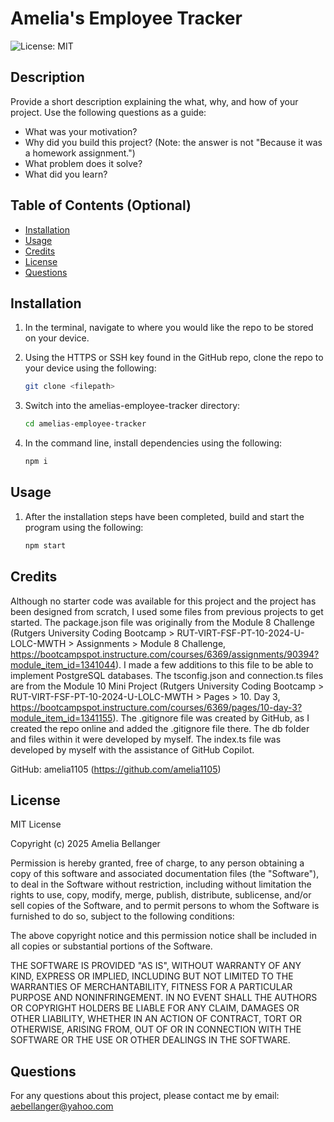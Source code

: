 # Amelia's Employee Tracker

![License: MIT](https://img.shields.io/badge/License-MIT-yellow.svg)

## Description

Provide a short description explaining the what, why, and how of your project. Use the following questions as a guide:

- What was your motivation?
- Why did you build this project? (Note: the answer is not "Because it was a homework assignment.")
- What problem does it solve?
- What did you learn?

## Table of Contents (Optional)

- [Installation](#installation)
- [Usage](#usage)
- [Credits](#credits)
- [License](#license)
- [Questions](#questions)

## Installation

1. In the terminal, navigate to where you would like the repo to be stored on your device.

2. Using the HTTPS or SSH key found in the GitHub repo, clone the repo to your device using the following:

    ```sh
    git clone <filepath>
    ```

3. Switch into the amelias-employee-tracker directory:

    ```sh
    cd amelias-employee-tracker
    ```

4. In the command line, install dependencies using the following:

    ```sh
    npm i
    ```

## Usage

1. After the installation steps have been completed, build and start the program using the following:

    ```sh
    npm start
    ```

## Credits

Although no starter code was available for this project and the project has been designed from scratch, I used some files from previous projects to get started. The package.json file was originally from the Module 8 Challenge (Rutgers University Coding Bootcamp > RUT-VIRT-FSF-PT-10-2024-U-LOLC-MWTH > Assignments > Module 8 Challenge, https://bootcampspot.instructure.com/courses/6369/assignments/90394?module_item_id=1341044). I made a few additions to this file to be able to implement PostgreSQL databases. The tsconfig.json and connection.ts files are from the Module 10 Mini Project (Rutgers University Coding Bootcamp > RUT-VIRT-FSF-PT-10-2024-U-LOLC-MWTH > Pages > 10. Day 3, https://bootcampspot.instructure.com/courses/6369/pages/10-day-3?module_item_id=1341155). The .gitignore file was created by GitHub, as I created the repo online and added the .gitignore file there. The db folder and files within it were developed by myself. The index.ts file was developed by myself with the assistance of GitHub Copilot.

GitHub: amelia1105 (https://github.com/amelia1105)

## License

MIT License

Copyright (c) 2025 Amelia Bellanger

Permission is hereby granted, free of charge, to any person obtaining a copy
of this software and associated documentation files (the "Software"), to deal
in the Software without restriction, including without limitation the rights
to use, copy, modify, merge, publish, distribute, sublicense, and/or sell
copies of the Software, and to permit persons to whom the Software is
furnished to do so, subject to the following conditions:

The above copyright notice and this permission notice shall be included in all
copies or substantial portions of the Software.

THE SOFTWARE IS PROVIDED "AS IS", WITHOUT WARRANTY OF ANY KIND, EXPRESS OR
IMPLIED, INCLUDING BUT NOT LIMITED TO THE WARRANTIES OF MERCHANTABILITY,
FITNESS FOR A PARTICULAR PURPOSE AND NONINFRINGEMENT. IN NO EVENT SHALL THE
AUTHORS OR COPYRIGHT HOLDERS BE LIABLE FOR ANY CLAIM, DAMAGES OR OTHER
LIABILITY, WHETHER IN AN ACTION OF CONTRACT, TORT OR OTHERWISE, ARISING FROM,
OUT OF OR IN CONNECTION WITH THE SOFTWARE OR THE USE OR OTHER DEALINGS IN THE
SOFTWARE.

## Questions

For any questions about this project, please contact me by email: aebellanger@yahoo.com